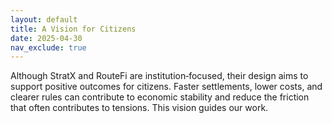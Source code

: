 ```yaml
---
layout: default
title: A Vision for Citizens
date: 2025-04-30
nav_exclude: true
---
```



Although StratX and RouteFi are institution‑focused, their design aims to support positive outcomes for citizens. Faster settlements, lower costs, and clearer rules can contribute to economic stability and reduce the friction that often contributes to tensions. This vision guides our work.
